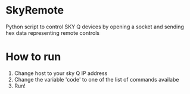 # SkyRemote
Python script to control SKY Q devices by opening a socket and sending hex data representing remote controls

# How to run

1. Change host to your sky Q IP address
2. Change the variable 'code' to one of the list of commands availabe
3. Run!
